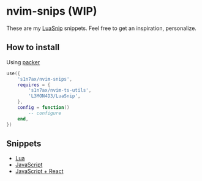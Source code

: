 # nvim-snips (WIP)

These are my [LuaSnip](https://github.com/L3MON4D3/LuaSnip) snippets. Feel free
to get an inspiration, personalize.

## How to install

Using [packer](https://github.com/wbthomason/packer.nvim)

```lua
use({
    's1n7ax/nvim-snips',
    requires = {
        's1n7ax/nvim-ts-utils',
        'L3MON4D3/LuaSnip',
    },
    config = function()
        -- configure
    end,
})
```

## Snippets

* [Lua](doc/lua.md)
* [JavaScript](doc/javascript.md)
* [JavaScript + React](doc/javascriptreact.md)

